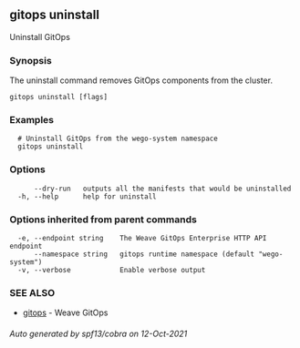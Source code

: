 ## gitops uninstall

Uninstall GitOps

### Synopsis

The uninstall command removes GitOps components from the cluster.

```
gitops uninstall [flags]
```

### Examples

```
  # Uninstall GitOps from the wego-system namespace
  gitops uninstall
```

### Options

```
      --dry-run   outputs all the manifests that would be uninstalled
  -h, --help      help for uninstall
```

### Options inherited from parent commands

```
  -e, --endpoint string    The Weave GitOps Enterprise HTTP API endpoint
      --namespace string   gitops runtime namespace (default "wego-system")
  -v, --verbose            Enable verbose output
```

### SEE ALSO

* [gitops](gitops.md)	 - Weave GitOps

###### Auto generated by spf13/cobra on 12-Oct-2021
